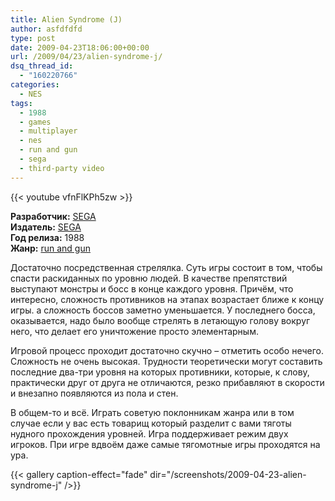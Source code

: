 ```yaml
---
title: Alien Syndrome (J)
author: asfdfdfd
type: post
date: 2009-04-23T18:06:00+00:00
url: /2009/04/23/alien-syndrome-j/
dsq_thread_id:
  - "160220766"
categories:
  - NES
tags:
  - 1988
  - games
  - multiplayer
  - nes
  - run and gun
  - sega
  - third-party video
---
```

{{< youtube vfnFlKPh5zw >}}

**Разработчик:** [SEGA][1]  
**Издатель:** [SEGA][1]  
**Год релиза:** 1988  
**Жанр:** [run and gun][2]

Достаточно посредственная стрелялка. Суть игры состоит в том, чтобы спасти раскиданных по уровню людей. В качестве препятствий выступают монстры и босс в конце каждого уровня. Причём, что интересно, сложность противников на этапах возрастает ближе к концу игры. а сложность боссов заметно уменьшается. У последнего босса, оказывается, надо было вообще стрелять в летающую голову вокруг него, что делает его уничтожение просто элементарным. 

Игровой процесс проходит достаточно скучно – отметить особо нечего. Сложность не очень высокая. Трудности теоретически могут составить последние два-три уровня на которых противники, которые, к слову, практически друг от друга не отличаются, резко прибавляют в скорости и внезапно появляются из пола и стен. 

В общем-то и всё. Играть советую поклонникам жанра или в том случае если у вас есть товарищ который разделит с вами тяготы нудного прохождения уровней. Игра поддерживает режим двух игроков. При игре вдвоём даже самые тягомотные игры проходятся на ура. 

<!--more-->

{{< gallery caption-effect="fade" dir="/screenshots/2009-04-23-alien-syndrome-j" />}}

 [1]: http://en.wikipedia.org/wiki/Sega
 [2]: http://en.wikipedia.org/wiki/Shoot_%27em_up#Run_and_gun